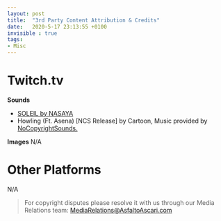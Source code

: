 ```yaml
---
layout: post
title:  "3rd Party Content Attribution & Credits"
date:   2020-5-17 23:13:55 +0100
invisible : true
tags:   
- Misc
---
```


# Twitch.tv

**Sounds**
- [SOLEIL by NASAYA](https://soundcloud.com/itsnasaya/soleil)
- Howling (Ft. Asena) [NCS Release] by Cartoon, Music provided by [NoCopyrightSounds.](https://www.youtube.com/watch?v=JiF3pbvR5G0)

**Images**
N/A

# Other Platforms
N/A



> For copyright disputes please resolve it with us through our Media Relations team:
MediaRelations@AsfaltoAscari.com
